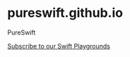 # pureswift.github.io
PureSwift

[Subscribe to our Swift Playgrounds](https://developer.apple.com/ul/sp0?url=https://pureswift.github.io/swift-playgrounds/feed.json)
